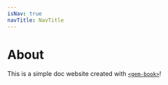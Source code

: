```yaml
---
isNav: true
navTitle: NavTitle
---
```


# About

This is a simple doc website created with [`<gem-book>`](https://github.com/mantou132/gem-book)!
